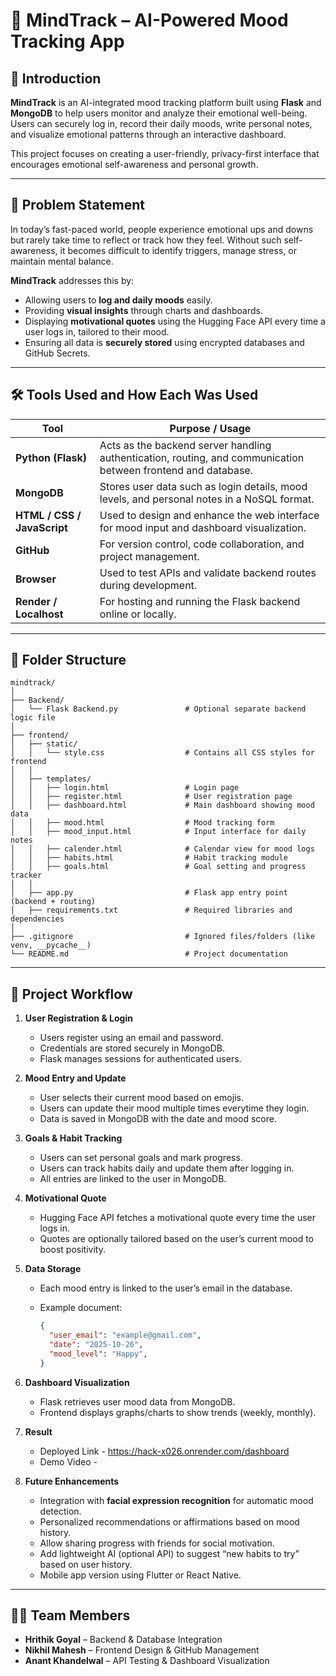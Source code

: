 # 🧠 MindTrack – AI-Powered Mood Tracking App

## 🔹 Introduction

**MindTrack** is an AI-integrated mood tracking platform built using **Flask** and **MongoDB** to help users monitor and analyze their emotional well-being.
Users can securely log in, record their daily moods, write personal notes, and visualize emotional patterns through an interactive dashboard.

This project focuses on creating a user-friendly, privacy-first interface that encourages emotional self-awareness and personal growth.

---

## 🧩 Problem Statement

In today’s fast-paced world, people experience emotional ups and downs but rarely take time to reflect or track how they feel.
Without such self-awareness, it becomes difficult to identify triggers, manage stress, or maintain mental balance.

**MindTrack** addresses this by:

* Allowing users to **log and daily moods** easily.
* Providing **visual insights** through charts and dashboards.
* Displaying **motivational quotes** using the Hugging Face API every time a user logs in, tailored to their mood.
* Ensuring all data is **securely stored** using encrypted databases and GitHub Secrets.

---

## 🛠️ Tools Used and How Each Was Used

| Tool                                                 | Purpose / Usage                                                                                               |
| ---------------------------------------------------- | ------------------------------------------------------------------------------------------------------------- |
| **Python (Flask)**                                   | Acts as the backend server handling authentication, routing, and communication between frontend and database. |
| **MongoDB**                                          | Stores user data such as login details, mood levels, and personal notes in a NoSQL format.                    |
| **HTML / CSS / JavaScript**                          | Used to design and enhance the web interface for mood input and dashboard visualization.                      |
| **GitHub**                                           | For version control, code collaboration, and project management.                                              |
| **Browser**                                          | Used to test APIs and validate backend routes during development.                                             |
| **Render / Localhost**                               | For hosting and running the Flask backend online or locally.                                                  |

---

## 📁 Folder Structure

```
mindtrack/
│
├── Backend/
│   └── Flask Backend.py               # Optional separate backend logic file
│
├── frontend/
│   ├── static/
│   │   └── style.css                  # Contains all CSS styles for frontend
│   │
│   ├── templates/
│   │   ├── login.html                 # Login page
│   │   ├── register.html              # User registration page
│   │   ├── dashboard.html             # Main dashboard showing mood data
│   │   ├── mood.html                  # Mood tracking form
│   │   ├── mood_input.html            # Input interface for daily notes
│   │   ├── calender.html              # Calendar view for mood logs
│   │   ├── habits.html                # Habit tracking module
│   │   ├── goals.html                 # Goal setting and progress tracker
│   │
│   ├── app.py                         # Flask app entry point (backend + routing)
│   ├── requirements.txt               # Required libraries and dependencies
│
├── .gitignore                         # Ignored files/folders (like venv, __pycache__)
└── README.md                          # Project documentation
```

---

## 🚀 Project Workflow

1. **User Registration & Login**

   * Users register using an email and password.
   * Credentials are stored securely in MongoDB.
   * Flask manages sessions for authenticated users.

2. **Mood Entry and Update**

   * User selects their current mood based on emojis.
   * Users can update their mood multiple times everytime they login.
   * Data is saved in MongoDB with the date and mood score.

3. **Goals & Habit Tracking**

   * Users can set personal goals and mark progress.
   * Users can track habits daily and update them after logging in.
   * All entries are linked to the user in MongoDB.
  
4. **Motivational Quote**

   * Hugging Face API fetches a motivational quote every time the user logs in.
   * Quotes are optionally tailored based on the user’s current mood to boost positivity.

5. **Data Storage**

   * Each mood entry is linked to the user’s email in the database.
   * Example document:

     ```json
     {
       "user_email": "example@gmail.com",
       "date": "2025-10-26",
       "mood_level": "Happy",
     }
     ```

6. **Dashboard Visualization**

   * Flask retrieves user mood data from MongoDB.
   * Frontend displays graphs/charts to show trends (weekly, monthly).
  
7. **Result**

   * Deployed Link - https://hack-x026.onrender.com/dashboard
   * Demo Video - 


8. **Future Enhancements**

   * Integration with **facial expression recognition** for automatic mood detection.
   * Personalized recommendations or affirmations based on mood history.
   * Allow sharing progress with friends for social motivation. 
   * Add lightweight AI (optional API) to suggest “new habits to try” based on user history.
   * Mobile app version using Flutter or React Native.

---

## 👨‍💻 Team Members

* **Hrithik Goyal** – Backend & Database Integration
* **Nikhil Mahesh** – Frontend Design & GitHub Management
* **Anant Khandelwal** – API Testing & Dashboard Visualization
